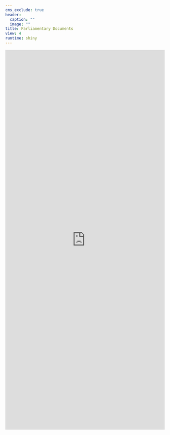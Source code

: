 ```yaml
---
cms_exclude: true
header:
  caption: ""
  image: ""
title: Parliamentary Documents
view: 4
runtime: shiny
---
```




<iframe height="1200" width="100%" frameborder="no" src="https://resulumit.shinyapps.io/luzpar/"> </iframe>